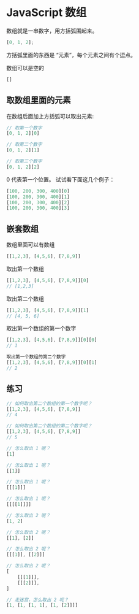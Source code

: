 # JavaScript 数组

数组就是一串数字，用方括弧围起来。

```js
[0, 1, 2];
```

方括弧里面的东西是 “元素”，每个元素之间有个逗点。

数组可以是空的

```js
[]
```

## 取数组里面的元素

在数组后面加上方括弧可以取出元素:

```js
// 取第一个数字
[0, 1, 2][0]

// 取第二个数字
[0, 1, 2][1]

// 取第三个数字
[0, 1, 2][2]
```

0 代表第一个位置。 试试看下面这几个例子：

```js
[100, 200, 300, 400][0]
[100, 200, 300, 400][1]
[100, 200, 300, 400][2]
[100, 200, 300, 400][3]
```

## 嵌套数组

数组里面可以有数组

```js
[[1,2,3], [4,5,6], [7,8,9]]
```

取出第一个数组

```js
[[1,2,3], [4,5,6], [7,8,9]][0]
// [1,2,3]
```

取出第二个数组

```js
[[1,2,3], [4,5,6], [7,8,9]][1]
// [4, 5, 6]
```

取出第一个数组的第一个数字

```js
[[1,2,3], [4,5,6], [7,8,9]][0][0]
// 1
```

```js
取出第一个数组的第二个数字
[[1,2,3], [4,5,6], [7,8,9]][0][1]
// 2
```

## 练习

```js
// 如何取出第二个数组的第一个数字呢？
[[1,2,3], [4,5,6], [7,8,9]]
// 4

// 如何取出第二个数组的第二个数字呢？
[[1,2,3], [4,5,6], [7,8,9]]
// 5

// 怎么取出 1 呢？
[1]

// 怎么取出 1 呢？
[[1]]

// 怎么取出 1 呢？
[[[1]]]

// 怎么取出 1 呢？
[[[[1]]]]

// 怎么取出 2 呢？
[1, 2]

// 怎么取出 2 呢？
[[1], [2]]

// 怎么取出 2 呢？
[[[1]], [[2]]]

// 怎么取出 2 呢？
[
    [[[1]]],
    [[[2]]],
]

// 走迷宫，怎么取出 2 呢？
[1, [1, [1, 1], [1, [2]]]]
```